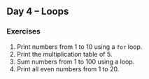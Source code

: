 ## Day 4 – Loops

### Exercises
1. Print numbers from 1 to 10 using a `for` loop.
2. Print the multiplication table of 5.
3. Sum numbers from 1 to 100 using a loop.
4. Print all even numbers from 1 to 20.
